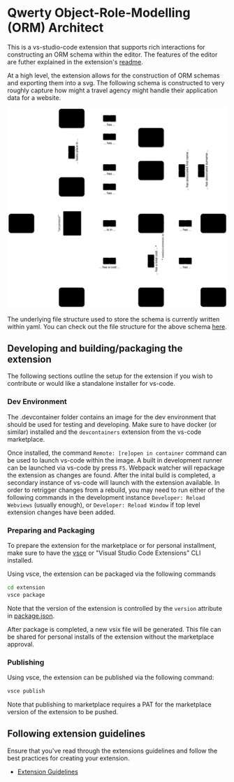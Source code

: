 # Qwerty Object-Role-Modelling (ORM) Architect

This is a vs-studio-code extension that supports rich interactions for
constructing an ORM schema within the editor.
The features of the editor are futher explained in the extension's 
[readme](./extension/README.md).

At a high level, the extension allows for the construction of ORM schemas 
and exporting them into a svg. The following schema is constructed to very
roughly capture how might a travel agency might handle their application data
for a website.

![travel_agency_orm](./sampleFiles/travel_agency.svg)

The underlying file structure used to store the schema 
is currently written within yaml. You can check out the file structure for
the above schema [here](./sampleFiles/travel_agency.orm).

## Developing and building/packaging the extension

The following sections outline the setup for the extension if you wish
to contribute or would like a standalone installer for vs-code. 

### Dev Environment

The .devcontainer folder contains an image for the dev environment that 
should be used for testing and developing. Make sure to have docker (or 
similar) installed and the `devcontainers` extension from the vs-code 
marketplace. 

Once installed, the command `Remote: [re]open in container` command can be
used to launch vs-code within the image. A built in development runner can
be launched via vs-code by press `F5`. Webpack watcher will repackage the 
extension as changes are found. After the inital build is completed, 
a secondary instance of vs-code will launch with the extension available.
In order to retrigger changes from a rebuild, you may need to run either of
the following commands in the development instance `Developer: Reload Webviews` 
(usually enough), or `Developer: Reload Window` if top level extension
changes have been added.

### Preparing and Packaging

To prepare the extension for the marketplace or for personal installment,
make sure to have the [vsce](https://github.com/microsoft/vscode-vsce) or 
"Visual Studio Code Extensions" CLI installed.

Using vsce, the extension can be packaged via the following commands
```bash
cd extension
vsce package
```
Note that the version of the extension is controlled by the `version` 
attribute in [package.json](./extension/package.json).

After package is completed, a new vsix file will be generated. This file
can be shared for personal installs of the extension without the marketplace
approval.

### Publishing

Using vsce, the extension can be published via the following command:
```bash
vsce publish
```

Note that publishing to marketplace requires a PAT for the marketplace 
version of the extension to be pushed.

## Following extension guidelines

Ensure that you've read through the extensions guidelines and follow the best practices for creating your extension.

* [Extension Guidelines](https://code.visualstudio.com/api/references/extension-guidelines)
